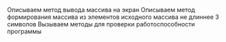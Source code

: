Описываем метод вывода массива на экран
Описываем метод формирования массива из элементов исходного массива не длиннее 3 символов
Вызываем методы для проверки работоспособности программы
